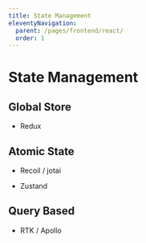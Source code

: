 ```yaml
---
title: State Management
eleventyNavigation:
  parent: /pages/frontend/react/
  order: 1
---
```


# State Management

## Global Store

- Redux

## Atomic State

- Recoil / jotai

- Zustand

## Query Based

- RTK / Apollo

